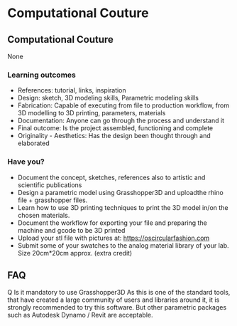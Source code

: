 # Computational Couture

## Computational Couture

None
### Learning outcomes

* References: tutorial, links, inspiration
* Design: sketch, 3D modeling skills, Parametric modeling skills
* Fabrication: Capable of executing from file to production workflow, from 3D modelling to 3D printing, parameters, materials
* Documentation: Anyone can go through the process and understand it
* Final outcome: Is the project assembled, functioning and complete
* Originality - Aesthetics: Has the design been thought through and elaborated

### Have you?

* Document the concept, sketches, references also to artistic and scientific publications
* Design a parametric model using Grasshopper3D and uploadthe rhino file + grasshopper files.
* Learn how to use 3D printing techniques to print the 3D model in/on the chosen materials.
* Document the workflow for exporting your file and preparing the machine and gcode to be 3D printed
* Upload your stl file with pictures at: https://oscircularfashion.com
* Submit some of your swatches to the analog material library of your lab. Size 20cm*20cm approx. (extra credit)

## FAQ

Q Is it mandatory to use Grasshopper3D
As this is one of the standard tools, that have created a large community of users and libraries around it, it is strongly recommended to try this software. But other parametric packages such as Autodesk Dynamo / Revit are acceptable.

